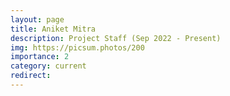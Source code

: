 ```yaml
---
layout: page
title: Aniket Mitra
description: Project Staff (Sep 2022 - Present)
img: https://picsum.photos/200
importance: 2
category: current
redirect: 
---
```

